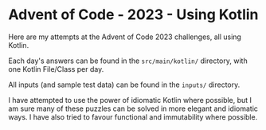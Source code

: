 # Advent of Code - 2023 - Using Kotlin

Here are my attempts at the Advent of Code 2023 challenges, all using Kotlin.

Each day's answers can be found in the `src/main/kotlin/` directory, with one Kotlin File/Class per day.

All inputs (and sample test data) can be found in the `inputs/` directory.

I have attempted to use the power of idiomatic Kotlin where possible, but I am sure many of these puzzles can be solved in more elegant and idiomatic ways. I have also tried to favour functional and immutability where possible.
